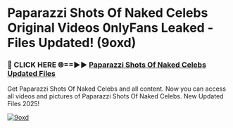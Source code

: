 # Paparazzi Shots Of Naked Celebs Original Videos 0nlyFans Leaked - Files Updated! (9oxd)

<h3>🔴 CLICK HERE 🌐==►► <a href="https://tinyurl.com/yckcrads" rel="nofollow">Paparazzi Shots Of Naked Celebs Updated Files</a></h3>

Get Paparazzi Shots Of Naked Celebs and all content. Now you can access all videos and pictures of Paparazzi Shots Of Naked Celebs. New Updated Files 2025!

[![9oxd](https://i.imgur.com/hpKpOFt.gif)](https://tinyurl.com/yckcrads)
